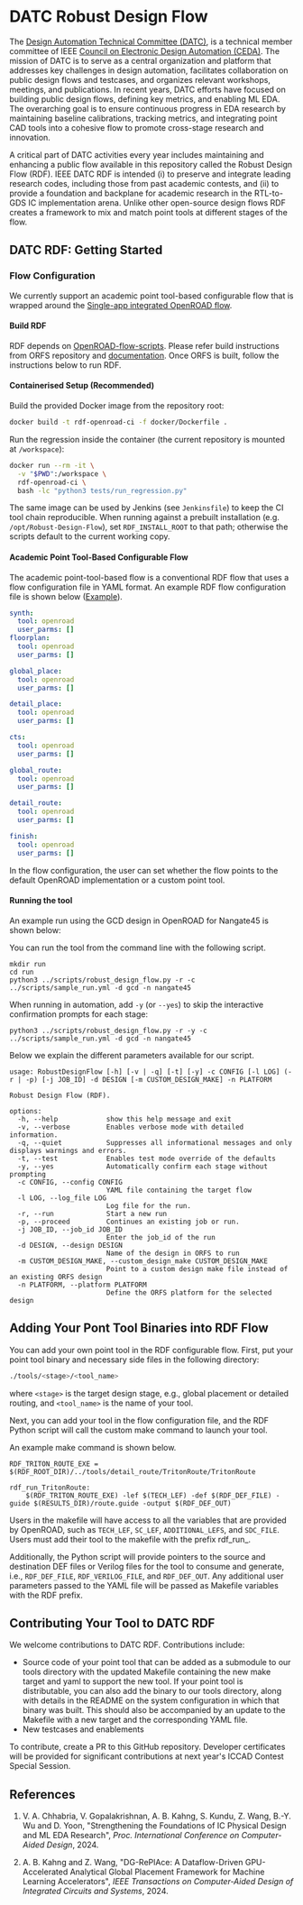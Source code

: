 DATC Robust Design Flow
===
The [Design Automation Technical Committee (DATC)](https://ieee-ceda.org/activities/technical-committees/datc),  is a technical member committee of IEEE [Council on Electronic Design Automation (CEDA)](https://ieee-ceda.org/).  The mission of DATC is to serve as a central organization and platform
that addresses key challenges in design automation, facilitates collaboration on public design flows and testcases, and organizes relevant workshops, meetings, and publications. 
In recent years, DATC efforts have focused on building public design flows, defining key metrics, and enabling ML EDA. The overarching goal is to ensure continuous progress in EDA research by maintaining baseline calibrations, 
tracking metrics, and integrating point CAD tools into a cohesive flow to promote cross-stage research and innovation.

A critical part of DATC activities every year includes maintaining and enhancing a public flow available in this repository called the Robust Design Flow (RDF). IEEE DATC RDF is intended (i) to preserve and integrate leading research codes, including those from past academic contests, and (ii) to provide a foundation and backplane for academic research in the RTL-to-GDS IC implementation arena. Unlike other open-source design flows RDF creates a framework to mix and match point tools at different stages of the flow. 



## DATC RDF: Getting Started

### Flow Configuration

We currently support an academic point tool-based configurable flow that is wrapped around the [Single-app integrated OpenROAD flow](https://github.com/The-OpenROAD-Project/OpenROAD-flow-scripts).

#### Build RDF
RDF depends on [OpenROAD-flow-scripts](https://github.com/The-OpenROAD-Project/OpenROAD-flow-scripts). Please refer build instructions from ORFS repository and [documentation](https://openroad-flow-scripts.readthedocs.io/en/latest/index2.html). Once ORFS is built, follow the instructions below to run RDF.

#### Containerised Setup (Recommended)

Build the provided Docker image from the repository root:

```bash
docker build -t rdf-openroad-ci -f docker/Dockerfile .
```

Run the regression inside the container (the current repository is mounted at
`/workspace`):

```bash
docker run --rm -it \
  -v "$PWD":/workspace \
  rdf-openroad-ci \
  bash -lc "python3 tests/run_regression.py"
```

The same image can be used by Jenkins (see `Jenkinsfile`) to keep the CI tool
chain reproducible. When running against a prebuilt installation (e.g.
`/opt/Robust-Design-Flow`), set `RDF_INSTALL_ROOT` to that path; otherwise the
scripts default to the current working copy.

#### Academic Point Tool-Based Configurable Flow

The academic point-tool-based flow is a conventional RDF flow that uses a flow configuration file in YAML format. An example RDF flow configuration file is shown below ([Example](./scripts/sample_run.yml)).


```yaml
synth:
  tool: openroad
  user_parms: []
floorplan:
  tool: openroad
  user_parms: []

global_place:
  tool: openroad
  user_parms: []

detail_place:
  tool: openroad
  user_parms: []

cts:
  tool: openroad
  user_parms: []

global_route:
  tool: openroad
  user_parms: []

detail_route:
  tool: openroad
  user_parms: []

finish:
  tool: openroad
  user_parms: []
```

In the flow configuration, the user can set whether the flow points to the default OpenROAD implementation or a custom point tool.

#### Running the tool

An example run using the GCD design in OpenROAD for Nangate45 is shown below:

You can run the tool from the command line with the following script.

```shell
mkdir run
cd run
python3 ../scripts/robust_design_flow.py -r -c ../scripts/sample_run.yml -d gcd -n nangate45
```

When running in automation, add `-y` (or `--yes`) to skip the interactive confirmation prompts for each stage:

```shell
python3 ../scripts/robust_design_flow.py -r -y -c ../scripts/sample_run.yml -d gcd -n nangate45
```

Below we explain the different parameters available for our script. 

```
usage: RobustDesignFlow [-h] [-v | -q] [-t] [-y] -c CONFIG [-l LOG] (-r | -p) [-j JOB_ID] -d DESIGN [-m CUSTOM_DESIGN_MAKE] -n PLATFORM

Robust Design Flow (RDF).

options:
  -h, --help            show this help message and exit
  -v, --verbose         Enables verbose mode with detailed information.
  -q, --quiet           Suppresses all informational messages and only displays warnings and errors.
  -t, --test            Enables test mode override of the defaults
  -y, --yes             Automatically confirm each stage without prompting
  -c CONFIG, --config CONFIG
                        YAML file containing the target flow
  -l LOG, --log_file LOG
                        Log file for the run.
  -r, --run             Start a new run
  -p, --proceed         Continues an existing job or run.
  -j JOB_ID, --job_id JOB_ID
                        Enter the job_id of the run
  -d DESIGN, --design DESIGN
                        Name of the design in ORFS to run
  -m CUSTOM_DESIGN_MAKE, --custom_design_make CUSTOM_DESIGN_MAKE
                        Point to a custom design make file instead of an existing ORFS design
  -n PLATFORM, --platform PLATFORM
                        Define the ORFS platform for the selected design
```


Adding Your Pont Tool Binaries into RDF Flow
---

You can add your own point tool in the RDF configurable flow. First, put your point tool binary and necessary side files in the following directory:

```bash
./tools/<stage>/<tool_name>
```

where `<stage>` is the target design stage, e.g., global placement or detailed routing, and `<tool_name>` is the name of your tool. 

Next, you can add your tool in the flow configuration file, and the RDF Python script will call the custom make command to launch your tool.

An example make command is shown below.

```make
RDF_TRITON_ROUTE_EXE =  $(RDF_ROOT_DIR)/../tools/detail_route/TritonRoute/TritonRoute

rdf_run_TritonRoute:
	$(RDF_TRITON_ROUTE_EXE) -lef $(TECH_LEF) -def $(RDF_DEF_FILE) -guide $(RESULTS_DIR)/route.guide -output $(RDF_DEF_OUT)
```

Users in the makefile will have access to all the variables that are provided by OpenROAD, such as `TECH_LEF`, `SC_LEF`, `ADDITIONAL_LEFS`, and `SDC_FILE`. Users must add their tool to the makefile with the prefix rdf_run_<tool name in config yml>.

Additionally, the Python script will provide pointers to the source and destination DEF files or Verilog files for the tool to consume and generate, i.e., `RDF_DEF_FILE`, `RDF_VERILOG_FILE`, and `RDF_DEF_OUT`. Any additional user parameters passed to the YAML file will be passed as Makefile variables with the RDF prefix. 


Contributing Your Tool to DATC RDF
---

We welcome contributions to DATC RDF. Contributions include:
- Source code of your point tool that can be added as a submodule to our tools directory with the updated Makefile containing the new make target and yaml to support the new tool.
If your point tool is distributable, you can also add the binary to our tools directory, along with details in the README on the system configuration in which that binary was built. This should also be accompanied by an update to the Makefile with a new target and the corresponding YAML file. 
- New testcases and enablements


To contribute, create a PR to this GitHub repository. Developer certificates will be provided for significant contributions at next year's ICCAD Contest Special Session. 

References
---
1. V. A. Chhabria, V. Gopalakrishnan, A. B. Kahng, S. Kundu, Z. Wang, B.-Y. Wu and D. Yoon, "Strengthening the Foundations of IC Physical Design and ML EDA Research", 
*Proc. International Conference on Computer-Aided Design*, 2024.

2. A. B. Kahng and Z. Wang, "DG-RePlAce: A Dataflow-Driven GPU-Accelerated Analytical Global Placement Framework for Machine Learning Accelerators", 
*IEEE Transactions on Computer-Aided Design of Integrated Circuits and Systems*, 2024.
